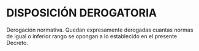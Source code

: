 # **DISPOSICIÓN DEROGATORIA**

Derogación normativa. Quedan expresamente derogadas cuantas normas de igual o inferior rango se opongan a lo establecido en el presente Decreto.